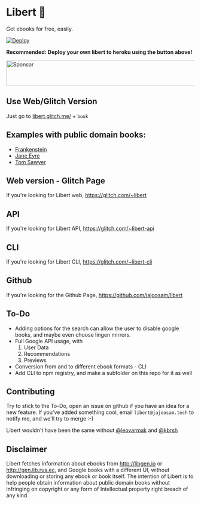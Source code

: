 # Libert 📖
Get ebooks for free, easily.

[![Deploy](https://www.herokucdn.com/deploy/button.svg)](https://heroku.com/deploy)


**Recommended: Deploy your own libert to heroku using the button above!**

<a target='_blank' rel='nofollow' href='https://app.codesponsor.io/link/gk2KHfxPsEcG2TgXLtSXnnoA/jajoosam/libert'>  <img alt='Sponsor' width='888' height='68' src='https://app.codesponsor.io/embed/gk2KHfxPsEcG2TgXLtSXnnoA/jajoosam/libert.svg' /></a>

## Use Web/Glitch Version
Just go to [libert.glitch.me/](https://libert.glitch.me/) + `book`

<h2>Examples with public domain books:</h2>
<ul>
<li><a href='https://libert.glitch.me/frankenstein' target='_blank'>Frankenstein</a></li>
<li><a href='https://libert.glitch.me/jane%20eyre' target='_blank'>Jane Eyre</a></li>
<li><a href='https://libert.glitch.me/tom%20sawyer' target='_blank'>Tom Sawyer</a></li>
</ul>

## Web version - Glitch Page
If you're looking for Libert web, https://glitch.com/~libert

## API
If you're looking for Libert API, https://glitch.com/~libert-api

## CLI
If you're looking for Libert CLI, https://glitch.com/~libert-cli

## Github
If you're looking for the Github Page, https://github.com/jajoosam/libert

## To-Do
- Adding options for the search can allow the user to disable google books, and maybe even choose lingen mirrors.
- Full Google API usage, with
  1. User Data
  2. Recommendations
  3. Previews
- Conversion from and to different ebook formats - CLI
- Add CLI to npm registry, and make a subfolder on this repo for it as well



## Contributing

Try to stick to the To-Do, open an issue on github if you have an idea for a new feature. If you've added something cool, email `libert@jajoosam.tech` to notify me, and we'll try to merge :-)

Libert wouldn't have been the same without [@leovarmak](http://twitter.com/leovarmak) and [@kbrsh](http://kabir.ml)

## Disclaimer

Libert fetches information about ebooks from http://libgen.io or http://gen.lib.rus.ec, and Google books with a different UI, without downloading or storing any ebook or book itself. The intention of Libert is to help people obtain information about public domain books without infringing on copyright or any form of Intellectual property right breach of any kind.
